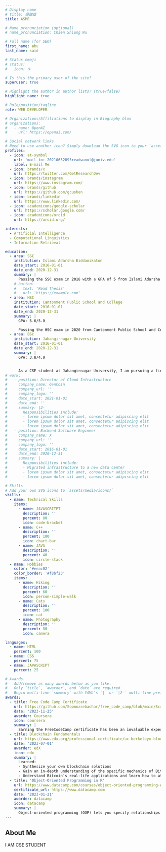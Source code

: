 ```yaml
---
# Display name
# title: 吳健雄
title: ASMR

# Name pronunciation (optional)
# name_pronunciation: Chien Shiung Wu

# Full name (for SEO)
first_name: abu
last_name: said

# Status emoji
# status:
#   icon: ☕️

# Is this the primary user of the site?
superuser: true

# Highlight the author in author lists? (true/false)
highlight_name: true

# Role/position/tagline
role: WEB DEVELOPER

# Organizations/Affiliations to display in Biography blox
# organizations:
#   - name: OpenAI
#     url: https://openai.com/

# Social network links
# Need to use another icon? Simply download the SVG icon to your `assets/media/icons/` folder.
profiles:
  - icon: at-symbol
    url: 'mail-to: 20210652895readwanul@juniv.edu'
    label: E-mail Me
  - icon: brands/x
    url: https://twitter.com/GetResearchDev
  - icon: brands/instagram
    url: https://www.instagram.com/
  - icon: brands/github
    url: https://github.com/gcushen
  - icon: brands/linkedin
    url: https://www.linkedin.com/
  - icon: academicons/google-scholar
    url: https://scholar.google.com/
  - icon: academicons/orcid
    url: https://orcid.org/

interests:
  - Artificial Intelligence
  - Computational Linguistics
  - Information Retrieval

education:
  - area: SSC
    institution: Islami Adarsha Biddanikaton
    date_start: 2016-01-01
    date_end: 2020-12-31
    summary: |
      Passing the SSC exam in 2018 with a GPA of 5 from Islami Adarsha Biddanikaton was a significant achievement. It demonstrated my strong academic foundation and commitment to excellence. The rigorous study and focus on every subject allowed me to perform at my best, earning the highest possible grade.
    # button:
    #   text: 'Read Thesis'
    #   url: 'https://example.com'
  - area: HSC
    institution: Cantonment Public School and College
    date_start: 2016-01-01
    date_end: 2020-12-31
    summary: |
      GPA: 5.0/5.0

      Passing the HSC exam in 2020 from Cantonment Public School and College, Lalmonirhat, was another milestone in my academic journey. Achieving a strong result in this important exam marked my dedication and hard work throughout the years of study. It was a challenging period due to the global situation, but it taught me how to adapt and stay focused on my goals.
  - area: BSc
    institution: Jahangirnagar University
    date_start: 2016-01-01
    date_end: 2020-12-31
    summary: |
      GPA: 3.8/4.0


      As a CSE student at Jahangirnagar University, I am pursuing a field that aligns with my passion for technology and problem-solving. The university's comprehensive curriculum and vibrant academic environment are helping me build a strong foundation in computer science.
# work:
#   - position: Director of Cloud Infrastructure
#     company_name: GenCoin
#     company_url: ''
#     company_logo: ''
#     date_start: 2021-01-01
#     date_end: ''
#     summary: |2-
#       Responsibilities include:
#       - lorem ipsum dolor sit amet, consectetur adipiscing elit
#       - lorem ipsum dolor sit amet, consectetur adipiscing elit
#       - lorem ipsum dolor sit amet, consectetur adipiscing elit
#   - position: Backend Software Engineer
#     company_name: X
#     company_url: ''
#     company_logo: ''
#     date_start: 2016-01-01
#     date_end: 2020-12-31
#     summary: |
#       Responsibilities include:
#       - Migrated infrastructure to a new data center
#       - lorem ipsum dolor sit amet, consectetur adipiscing elit
#       - lorem ipsum dolor sit amet, consectetur adipiscing elit

# Skills
# Add your own SVG icons to `assets/media/icons/`
skills:
  - name: Technical Skills
    items:
      - name: JAVASCRITPT
        description: ''
        percent: 80
        icon: code-bracket
      - name: C++
        description: ''
        percent: 100
        icon: chart-bar
      - name: JAVA
        description: ''
        percent: 40
        icon: circle-stack
  - name: Hobbies
    color: '#eeac02'
    color_border: '#f0bf23'
    items:
      - name: Hiking
        description: ''
        percent: 60
        icon: person-simple-walk
      - name: Cats
        description: ''
        percent: 100
        icon: cat
      - name: Photography
        description: ''
        percent: 80
        icon: camera

languages:
  - name: HTML
    percent: 100
  - name: CSS
    percent: 75
  - name: JAVASCRIPT
    percent: 25

# Awards.
#   Add/remove as many awards below as you like.
#   Only `title`, `awarder`, and `date` are required.
#   Begin multi-line `summary` with YAML's `|` or `|2-` multi-line prefix and indent 2 spaces below.
awards:
  - title: Free Code Camp Certificate
    url: https://github.com/Sopnoasebachar/free_code_camp/blob/main/Screenshot%202024-11-11%20001833.png
    date: '2023-11-25'
    awarder: Coursera
    icon: coursera
    summary: |
      Earning the FreeCodeCamp certificate has been an invaluable experience that significantly enhanced my coding skills. Throughout the process, I developed a deep understanding of web development technologies like HTML, CSS, JavaScript, and responsive design principles. I was able to apply this knowledge to create real-world projects that not only tested my abilities but also helped me build a strong portfolio. The coding challenges sharpened my problem-solving skills, and each completed project gave me a sense of accomplishment, boosting my confidence in my technical abilities.
  - title: Blockchain Fundamentals
    url: https://www.edx.org/professional-certificate/uc-berkeleyx-blockchain-fundamentals
    date: '2023-07-01'
    awarder: edX
    icon: edx
    summary: |
      Learned:
      - Synthesize your own blockchain solutions
      - Gain an in-depth understanding of the specific mechanics of Bitcoin
      - Understand Bitcoin’s real-life applications and learn how to attack and destroy Bitcoin, Ethereum, smart contracts and Dapps, and alternatives to Bitcoin’s Proof-of-Work consensus algorithm
  - title: 'Object-Oriented Programming in R'
    url: https://www.datacamp.com/courses/object-oriented-programming-with-s3-and-r6-in-r
    certificate_url: https://www.datacamp.com
    date: '2023-01-21'
    awarder: datacamp
    icon: datacamp
    summary: |
      Object-oriented programming (OOP) lets you specify relationships between functions and the objects that they can act on, helping you manage complexity in your code. This is an intermediate level course, providing an introduction to OOP, using the S3 and R6 systems. S3 is a great day-to-day R programming tool that simplifies some of the functions that you write. R6 is especially useful for industry-specific analyses, working with web APIs, and building GUIs.
---
```


## About Me

I AM CSE STUDENT

